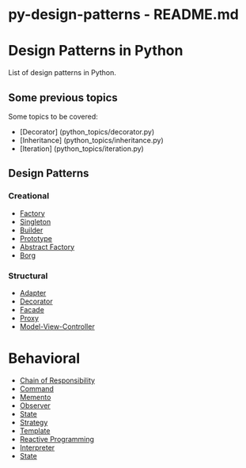 # py-design-patterns - README.md

# Design Patterns in Python

List of design patterns in Python.

## Some previous topics

Some topics to be covered:
- [Decorator] (python_topics/decorator.py)
- [Inheritance] (python_topics/inheritance.py)
- [Iteration] (python_topics/iteration.py)

## Design Patterns

### Creational

- [Factory](creational/factory.py)
- [Singleton](creational/singleton.py)
- [Builder](creational/builder.py)
- [Prototype](creational/prototype.py)
- [Abstract Factory](creational/abstract_factory.py)
- [Borg](creational/borg.py)

### Structural
- [Adapter](structural/adapter.py)
- [Decorator](structural/decorator.py)
- [Facade](structural/facade.py)
- [Proxy](structural/proxy.py)
- [Model-View-Controller](structural/model_view_controller.py)

# Behavioral
- [Chain of Responsibility](behavioral/chain_of_responsibility.py)
- [Command](behavioral/command.py)
- [Memento](behavioral/memento.py)
- [Observer](behavioral/observer.py)
- [State](behavioral/state.py)
- [Strategy](behavioral/strategy.py)
- [Template](behavioral/template.py)
- [Reactive Programming](behavioral/reactive_programming.py)
- [Interpreter](behavioral/interpreter.py)
- [State](behavioral/state.py)

